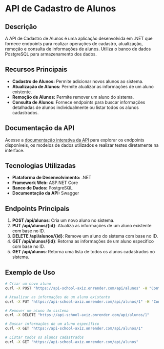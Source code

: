 # API de Cadastro de Alunos

## Descrição
A API de Cadastro de Alunos é uma aplicação desenvolvida em .NET que fornece endpoints para realizar operações de cadastro, atualização, remoção e consulta de informações de alunos. Utiliza o banco de dados PostgreSQL para armazenamento dos dados.

## Recursos Principais
- **Cadastro de Alunos:** Permite adicionar novos alunos ao sistema.
- **Atualização de Alunos:** Permite atualizar as informações de um aluno existente.
- **Remoção de Alunos:** Permite remover um aluno do sistema.
- **Consulta de Alunos:** Fornece endpoints para buscar informações detalhadas de alunos individualmente ou listar todos os alunos cadastrados.

## Documentação da API
Acesse a [documentação interativa da API](https://api-school-axiz.onrender.com/swagger) para explorar os endpoints disponíveis, os modelos de dados utilizados e realizar testes diretamente na interface.

## Tecnologias Utilizadas
- **Plataforma de Desenvolvimento:** .NET
- **Framework Web:** ASP.NET Core
- **Banco de Dados:** PostgreSQL
- **Documentação da API:** Swagger

## Endpoints Principais
1. **POST /api/alunos**: Cria um novo aluno no sistema.
2. **PUT /api/alunos/{id}**: Atualiza as informações de um aluno existente com base no ID.
3. **DELETE /api/alunos/{id}**: Remove um aluno do sistema com base no ID.
4. **GET /api/alunos/{id}**: Retorna as informações de um aluno específico com base no ID.
5. **GET /api/alunos**: Retorna uma lista de todos os alunos cadastrados no sistema.

## Exemplo de Uso
```bash
# Criar um novo aluno
curl -X POST "https://api-school-axiz.onrender.com/api/alunos" -H "Content-Type: application/json" -d '{"nome": "João", "idade": 20, "curso": "Engenharia de Software"}'

# Atualizar as informações de um aluno existente
curl -X PUT "https://api-school-axiz.onrender.com/api/alunos/1" -H "Content-Type: application/json" -d '{"nome": "João Silva", "idade": 21, "curso": "Engenharia de Software"}'

# Remover um aluno do sistema
curl -X DELETE "https://api-school-axiz.onrender.com/api/alunos/1"

# Buscar informações de um aluno específico
curl -X GET "https://api-school-axiz.onrender.com/api/alunos/1"

# Listar todos os alunos cadastrados
curl -X GET "https://api-school-axiz.onrender.com/api/alunos"
